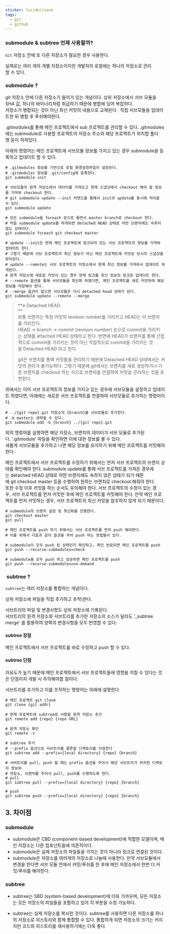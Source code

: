 ```yaml
---
sticker: lucide//save
tags:
  - git
  - github
---
```

### submodule & subtree 언제 사용할까?

`Git` 저장소 안에 또 다른 저장소가 필요한 경우 사용한다.  

실제로는 여러 개의 개별 저장소이지만 개발자의 로컬에는 하나의 저장소로 관리할 수 있다.

### submodule ?

git 저장소 안에 다른 저장소가 들어가 있는 개념이다.
상위 저장소에서 서브 모듈을 SHA 값, 하나의 바이너리처럼 취급하기 때문에 병합에 있어 복잡하다.  
저장소가 병합되는 것이 아닌 최신 커밋의 내용으로 교체된다. 
직접 서브모듈을 업데이트한 뒤 병합 후 푸쉬해야한다.  
  
.gitmodules를 통해 메인 프로젝트에서 sub 프로젝트를 관리할 수 있다. .gitmodules에는 submodule로 사용할 프로젝트의 저장소 주소와 해당 프로젝트가 위치할 폴더명 등이 적혀있다. 

아래의 명령어는 메인 프로젝트에 서브모듈 정보를 가지고 있는 경우 submodule을 등록하고 업데이트 할 수 있다.
```
# .gitmodules 정보를 기반으로 로컬 환경설정파일이 설정된다.
# .gitmodules 정보를 .git/config에 등록한다.
git submodule init

# 서브모듈의 원격 저장소에서 데이터를 가져오고 현재 스냅샷에서 checkout 해야 할 정보를 가져와 checkout 한다.
# git submodule update --init 커맨드를 통해서 init과 update를 동시에 처리할 수 있다.
git submodule update

# 모든 submodule을 foreach 문으로 돌면서 master branch로 checkout 한다.
# 처음 submodule update를 하게되면 detached HEAD 상태로 어떤 브랜치에도 속하지 않는 상태이다.
git submodule foreach git checkout master

# update --init은 현재 메인 프로젝트에 링크되어 있는 서브 프로젝트의 정보를 가져와 업데이트 한다.
# 그렇기 때문에 서브 프로젝트의 최신 정보가 아닌 메인 프로젝트에 커밋된 당시의 스냅샷을 받아온다.
# update --remote는 서브 프로젝트의 저장소에서 현재 최신 정보를 가져와서 업데이트 하게된다.
# 원격 저장소에 새로운 커밋이 있는 경우 현재 링크를 최신 정보의 링크로 업데이트 한다.
# --remote 옵션을 통해 서브모듈을 최신화 하였다면, 메인 프로젝트를 새로 커밋하여 해당 정보를 저장해야 한다.
# --merge 옵션이 없으면 서브모듈은 다시 detached head 상태가 된다.
git submodule update --remote --merge
```

> **※ Detached HEAD  
> **  
> 보통 브랜치는 특정 커밋의 revision number를 가리키고 HEAD는 이 브랜치를 가리킨다.  
> HEAD -> branch -> commit (revision number) 순으로 commit을 가리키는 상태를 attached HEAD 상태라고 한다. 반면에 HEAD가 브랜치를 통해 간접적으로 commit을 가리키는 것이 아닌 직접적으로 commit을 가리키는 것을 Detached HEAD 라고 한다.  
>   
> git은 브랜치를 통해 커밋들을 관리하기 때문에 Detached HEAD 상태에서는 커밋의 관리가 불가능하다. 그렇기 때문에 git에서는 브랜치를 새로 생성하거나 기존 브랜치를 checkout 하는 식으로 브랜치를 연결하여 커밋을 관리하는 것을 추천한다.

  
위에서는 이미 서브 프로젝트의 정보를 가지고 있는 경우에 서브모듈을 설정하고 업데이트 하였다면, 아래에는 새로운 서브 프로젝트를 연결하여 서브모듈로 추가하는 명령어이다.  
  

```
# ../{git repo}.git 저장소의 {branch}를 서브모듈로 추가한다.
# -b master는 생략할 수 있다.
git submodule add -b {branch} ../{git repo}.git
```

  
위의 명령어를 실행하면 해당 저장소, 브랜치의 데이터가 서브 모듈로 추가된다. '.gitmodule' 파일을 확인하면 이에 대한 정보를 볼 수 있다.  
새롭게 서브모듈을 추가하고 나면 해당 정보를 유지하기 위해 메인 프로젝트를 커밋해야한다.  
  
메인 프로젝트에서 서브 프로젝트를 수정하기 위해서는 먼저 서브 프로젝트의 브랜치 상태를 확인해야 한다. submodule update를 통해 서브 프로젝트를 가져온 경우에는 detached HEAD 상태로 어떤 브랜치에도 속하지 않은 상태가 되기 때문에 git checkout master 등을 수행하여 원하는 브랜치로 checkout 해줘야 한다.  
또한 수정 이후 커밋을 하는 순서도 유의해야 한다. 서브 프로젝트의 수정이 있는 경우, 서브 프로젝트를 먼저 커밋한 후에 메인 프로젝트를 커밋해야 한다. 만약 메인 프로젝트를 먼저 커밋하는 경우, 서브 프로젝트의 최신 커밋을 참조하지 않게 되기 때문이다.  
  

```
# submodule의 브랜치 설정 및 최신화를 진행한다.
git checkout master
git pull

# 메인 프로젝트를 push 하기 위해서는 서브 프로젝트를 먼저 push 해야한다.
# 이를 위해서 다음과 같이 옵션을 주어 push 하는 방법들이 있다.

# submodule이 모두 push 된 상태인지 확인하고, 확인 완료되면 메인 프로젝트를 push
git push --recurse-submodules=check

# submodule을 모두 push 하고 성공하면 메인 프로젝트를 push 
git push --recurse-submodules=on-demand
```
###  subtree ?

`subtree`는 여러 저장소를 통합하는 개념이다. 

상위 저장소에 파일을 직접 추가하고 추적\한다. 

서브트리의 파일 및 변경사항도 상위 저장소에 기록된다.  
서브트리의 원격 저장소와 서브트리를 추가한 저장소의 소스가 달라도 '_subtree merge' 를 활용하여 양쪽의 변경사항을 모두 반영할 수 있다.  
  
#### subtree 장점
메인 프로젝트에서 서브 프로젝트를 바로 수정하고 push 할 수 있다.

#### subtree 단점
자유도가 높기 때문에 메인 프로젝트에서 서브 프로젝트들에 영향을 끼칠 수 있다는 것은 단점이자 개발 시 주의해야할 점이다.  
  
서브트리를 추가하고 이를 조작하는 명령어는 아래에 설명한다
```
# 메인 프로젝트 git clone
git clone {git addr}

# 현재 프로젝트에 subtree로 사용할 원격 저장소 추가
git remote add {repo} {repo URL}

# 원격 저장소 확인
git remote -v

# subtree 추가
# --prefix 옵션으로 서브트리를 클론할 디렉토리를 지정한다
git subtree add --prefix={local directory} {repo} {branch}

# 서버트리를 pull, push 할 때는 prefix 옵션을 주어서 해당 서브트리가 위치한 디렉토리 정보와
# 저장소, 브랜치를 주어서 pull, push를 수행하도록 한다.
# pull
git subtree pull --prefix={local directory} {repo} {branch}

# push
git subtree push --prefix={local directory} {repo} {branch}
```

## 3. 차이점

### submodule

- submodule은 CBD (component-based development)에 적합한 모델이며, 메인 저장소는 다른 컴포넌트들에 의존적이다.  
- submodule은 실제 저장소의 파일들을 가지는 것이 아니라 링크로 연결된 것이다.  
- submodule은 저장소를 여러개의 저장소로 나눌때 사용한다. 만약 서브모듈에서 변경을 한다면 서브 모듈 안에서 커밋/푸쉬를 한 후에 메인 저장소에서 한번 더 커밋/푸쉬를 해야한다.

### subtree

- subtree는 SBD (system-based development)에 더욱 가까우며, 모든 저장소는 모든 저장소의 파일들을 포함하고 있어 각 부분을 수정 가능하다.

- subtree는 실제 저장소를 복사한 것이다. subtree를 사용하면 다른 저장소를 하나의 저장소로 히스토리와 함께 통합할 수 있다. 통합하게 되면 저장소의 크기는 커지지만 코드와 히스토리를 재사용하기에는 더욱 좋다.